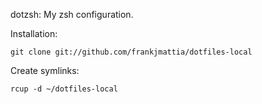 dotzsh: My zsh configuration.

Installation:

    git clone git://github.com/frankjmattia/dotfiles-local

Create symlinks:

    rcup -d ~/dotfiles-local
